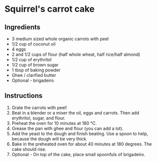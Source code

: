# Squirrel's carrot cake

## Ingredients

- 3 medium sized whole organic carrots with peel
- 1/2 cup of coconut oil
- 4 eggs
- 2 and 1/2 cups of flour (half whole wheat, half rice/half almond)
- 1/2 cup of erythritol
- 1/2 cup of brown sugar
- 1 tbsp of baking powder
- Ghee / clarified butter
- Optional - brigadeiro

## Instructions

1. Grate the carrots with peel!
1. Beat in a blender or a mixer the oil, eggs and carrots. Then add erythritol, sugar, and flour.
1. Preheat the oven for 10 minutes at 180 °C.
1. Grease the pan with ghee and flour (you can add a lot).
1. Add the yeast to the dough and finish beating. Use a spoon to help, because the dough will be very thick.
1. Bake in the preheated oven for about 40 minutes at 180 degrees. The cake should rise.
1. Optional - On top of the cake, place small spoonfuls of brigadeiro.
